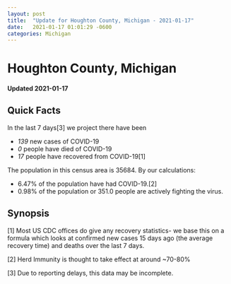 ```yaml
---
layout: post
title:  "Update for Houghton County, Michigan - 2021-01-17"
date:   2021-01-17 01:01:29 -0600
categories: Michigan
---
```


# Houghton County, Michigan
#### Updated 2021-01-17

## Quick Facts

In the last 7 days[3] we project there have been
- *139* new cases of COVID-19
- *0* people have died of COVID-19
- *17* people have recovered from COVID-19[1]

The population in this census area is 35684. By our calculations:
- 6.47% of the population have had COVID-19.[2]
- 0.98% of the population or 351.0 people are actively fighting the virus.

## Synopsis




[1] Most US CDC offices do give any recovery statistics- we base this on a formula which looks at confirmed new cases
15 days ago (the average recovery time) and deaths over the last 7 days.

[2] Herd Immunity is thought to take effect at around ~70-80%

[3] Due to reporting delays, this data may be incomplete.
 
    